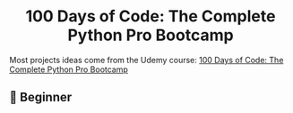 <h1 align="center">100 Days of Code: The Complete Python Pro Bootcamp
</h1>

Most projects ideas come from the Udemy course: [100 Days of Code: The Complete Python Pro Bootcamp](https://www.udemy.com/course/100-days-of-code/)

## 🔰 Beginner
